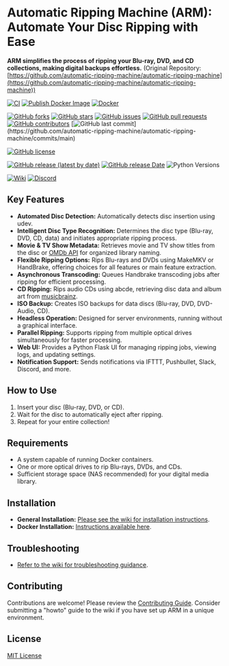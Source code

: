 # Automatic Ripping Machine (ARM): Automate Your Disc Ripping with Ease

**ARM simplifies the process of ripping your Blu-ray, DVD, and CD collections, making digital backups effortless.** (Original Repository: [https://github.com/automatic-ripping-machine/automatic-ripping-machine](https://github.com/automatic-ripping-machine/automatic-ripping-machine))

[![CI](https://github.com/automatic-ripping-machine/automatic-ripping-machine/actions/workflows/main.yml/badge.svg)](https://github.com/automatic-ripping-machine/automatic-ripping-machine/actions/workflows/main.yml) [![Publish Docker Image](https://github.com/automatic-ripping-machine/automatic-ripping-machine/actions/workflows/publish-image.yml/badge.svg)](https://github.com/automatic-ripping-machine/automatic-ripping-machine/actions/workflows/publish-image.yml)
[![Docker](https://img.shields.io/docker/pulls/automaticrippingmachine/automatic-ripping-machine.svg)](https://hub.docker.com/r/automaticrippingmachine/automatic-ripping-machine)

[![GitHub forks](https://img.shields.io/github/forks/automatic-ripping-machine/automatic-ripping-machine)](https://github.com/automatic-ripping-machine/automatic-ripping-machine/network)
[![GitHub stars](https://img.shields.io/github/stars/automatic-ripping-machine/automatic-ripping-machine)](https://github.com/automatic-ripping-machine/automatic-ripping-machine/stargazers)
[![GitHub issues](https://img.shields.io/github/issues/automatic-ripping-machine/automatic-ripping-machine)](https://github.com/automatic-ripping-machine/automatic-ripping-machine/issues)
[![GitHub pull requests](https://img.shields.io/github/issues-pr/automatic-ripping-machine/automatic-ripping-machine)](https://github.com/automatic-ripping-machine/automatic-ripping-machine/pulls)
[![GitHub contributors](https://img.shields.io/github/contributors/automatic-ripping-machine/automatic-ripping-machine)](https://github.com/automatic-ripping-machine/automatic-ripping-machine/graphs/contributors)
[![GitHub last commit](https://img.shields.io/github/last-commit/automatic-ripping-machine/automatic-ripping-machine?)](https://github.com/automatic-ripping-machine/automatic-ripping-machine/commits/main)

[![GitHub license](https://img.shields.io/github/license/automatic-ripping-machine/automatic-ripping-machine)](https://github.com/automatic-ripping-machine/automatic-ripping-machine/blob/main/LICENSE)

[![GitHub release (latest by date)](https://img.shields.io/github/v/release/automatic-ripping-machine/automatic-ripping-machine?label=Latest%20Stable%20Version)](https://github.com/automatic-ripping-machine/automatic-ripping-machine/releases)
[![GitHub release Date](https://img.shields.io/github/release-date/automatic-ripping-machine/automatic-ripping-machine?label=Latest%20Stable%20Released)](https://github.com/automatic-ripping-machine/automatic-ripping-machine/releases)
![Python Versions](https://img.shields.io/badge/Python_Versions-3.9_|_3.10_|_3.11_|_3.12-blue?logo=python)

[![Wiki](https://img.shields.io/badge/Wiki-Get%20Help-brightgreen)](https://github.com/automatic-ripping-machine/automatic-ripping-machine/wiki)
[![Discord](https://img.shields.io/discord/576479573886107699)](https://discord.gg/FUSrn8jUcR)

## Key Features

*   **Automated Disc Detection:** Automatically detects disc insertion using udev.
*   **Intelligent Disc Type Recognition:** Determines the disc type (Blu-ray, DVD, CD, data) and initiates appropriate ripping process.
*   **Movie & TV Show Metadata:** Retrieves movie and TV show titles from the disc or [OMDb API](http://www.omdbapi.com/) for organized library naming.
*   **Flexible Ripping Options:** Rips Blu-rays and DVDs using MakeMKV or HandBrake, offering choices for all features or main feature extraction.
*   **Asynchronous Transcoding:** Queues Handbrake transcoding jobs after ripping for efficient processing.
*   **CD Ripping:** Rips audio CDs using abcde, retrieving disc data and album art from [musicbrainz](https://musicbrainz.org/).
*   **ISO Backup:** Creates ISO backups for data discs (Blu-ray, DVD, DVD-Audio, CD).
*   **Headless Operation:** Designed for server environments, running without a graphical interface.
*   **Parallel Ripping:** Supports ripping from multiple optical drives simultaneously for faster processing.
*   **Web UI:** Provides a Python Flask UI for managing ripping jobs, viewing logs, and updating settings.
*   **Notification Support:** Sends notifications via IFTTT, Pushbullet, Slack, Discord, and more.

## How to Use

1.  Insert your disc (Blu-ray, DVD, or CD).
2.  Wait for the disc to automatically eject after ripping.
3.  Repeat for your entire collection!

## Requirements

*   A system capable of running Docker containers.
*   One or more optical drives to rip Blu-rays, DVDs, and CDs.
*   Sufficient storage space (NAS recommended) for your digital media library.

## Installation

*   **General Installation:** [Please see the wiki for installation instructions](https://github.com/automatic-ripping-machine/automatic-ripping-machine/wiki/).
*   **Docker Installation:** [Instructions available here](https://github.com/automatic-ripping-machine/automatic-ripping-machine/wiki/docker).

## Troubleshooting

*   [Refer to the wiki for troubleshooting guidance](https://github.com/automatic-ripping-machine/automatic-ripping-machine/wiki/).

## Contributing

Contributions are welcome! Please review the [Contributing Guide](https://github.com/automatic-ripping-machine/automatic-ripping-machine/wiki/Contributing-Guide).  Consider submitting a "howto" guide to the wiki if you have set up ARM in a unique environment.

## License

[MIT License](LICENSE)